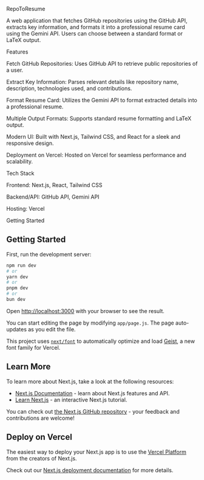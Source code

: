 RepoToResume

A web application that fetches GitHub repositories using the GitHub API, extracts key information, and formats it into a professional resume card using the Gemini API. Users can choose between a standard format or LaTeX output.

Features

Fetch GitHub Repositories: Uses GitHub API to retrieve public repositories of a user.

Extract Key Information: Parses relevant details like repository name, description, technologies used, and contributions.

Format Resume Card: Utilizes the Gemini API to format extracted details into a professional resume.

Multiple Output Formats: Supports standard resume formatting and LaTeX output.

Modern UI: Built with Next.js, Tailwind CSS, and React for a sleek and responsive design.

Deployment on Vercel: Hosted on Vercel for seamless performance and scalability.

Tech Stack

Frontend: Next.js, React, Tailwind CSS

Backend/API: GitHub API, Gemini API

Hosting: Vercel

Getting Started
## Getting Started

First, run the development server:

```bash
npm run dev
# or
yarn dev
# or
pnpm dev
# or
bun dev
```

Open [http://localhost:3000](http://localhost:3000) with your browser to see the result.

You can start editing the page by modifying `app/page.js`. The page auto-updates as you edit the file.

This project uses [`next/font`](https://nextjs.org/docs/app/building-your-application/optimizing/fonts) to automatically optimize and load [Geist](https://vercel.com/font), a new font family for Vercel.

## Learn More

To learn more about Next.js, take a look at the following resources:

- [Next.js Documentation](https://nextjs.org/docs) - learn about Next.js features and API.
- [Learn Next.js](https://nextjs.org/learn) - an interactive Next.js tutorial.

You can check out [the Next.js GitHub repository](https://github.com/vercel/next.js) - your feedback and contributions are welcome!

## Deploy on Vercel

The easiest way to deploy your Next.js app is to use the [Vercel Platform](https://vercel.com/new?utm_medium=default-template&filter=next.js&utm_source=create-next-app&utm_campaign=create-next-app-readme) from the creators of Next.js.

Check out our [Next.js deployment documentation](https://nextjs.org/docs/app/building-your-application/deploying) for more details.
